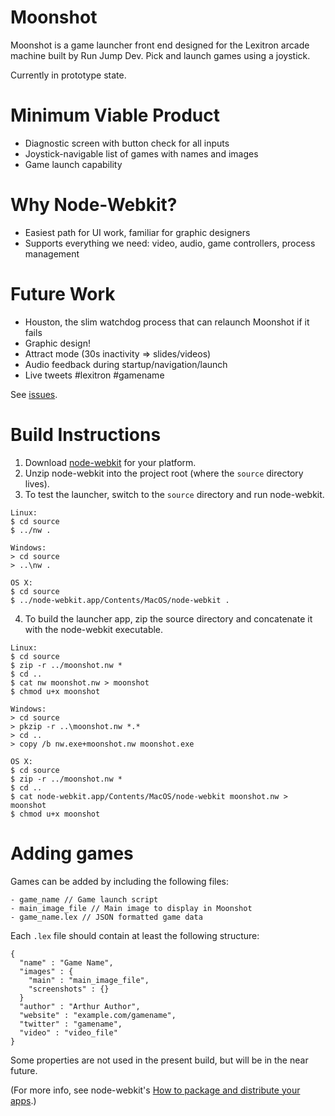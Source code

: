 Moonshot
========

Moonshot is a game launcher front end designed for the Lexitron arcade machine
built by Run Jump Dev. Pick and launch games using a joystick.

Currently in prototype state.

Minimum Viable Product
======================
- Diagnostic screen with button check for all inputs
- Joystick-navigable list of games with names and images
- Game launch capability

Why Node-Webkit?
================
- Easiest path for UI work, familiar for graphic designers
- Supports everything we need: video, audio, game controllers, process management

Future Work
===========
- Houston, the slim watchdog process that can relaunch Moonshot if it fails
- Graphic design!
- Attract mode (30s inactivity => slides/videos)
- Audio feedback during startup/navigation/launch
- Live tweets #lexitron #gamename

See [issues](http://github.com/mildmojo/moonshot/issues).

Build Instructions
==================

1. Download [node-webkit](https://github.com/rogerwang/node-webkit) for your
   platform.
2. Unzip node-webkit into the project root (where the `source` directory lives).
3. To test the launcher, switch to the `source` directory and run node-webkit.

```
Linux: 
$ cd source
$ ../nw .

Windows:
> cd source
> ..\nw .

OS X:
$ cd source
$ ../node-webkit.app/Contents/MacOS/node-webkit .
```

4. To build the launcher app, zip the source directory and concatenate it with
   the node-webkit executable.

```
Linux:
$ cd source
$ zip -r ../moonshot.nw *
$ cd ..
$ cat nw moonshot.nw > moonshot
$ chmod u+x moonshot

Windows:
> cd source
> pkzip -r ..\moonshot.nw *.*
> cd ..
> copy /b nw.exe+moonshot.nw moonshot.exe

OS X:
$ cd source
$ zip -r ../moonshot.nw *
$ cd ..
$ cat node-webkit.app/Contents/MacOS/node-webkit moonshot.nw > moonshot
$ chmod u+x moonshot

```

Adding games
============
Games can be added by including the following files:
```
- game_name // Game launch script
- main_image_file // Main image to display in Moonshot
- game_name.lex // JSON formatted game data
```
Each `.lex` file should contain at least the following structure:
```
{
  "name" : "Game Name",
  "images" : {
    "main" : "main_image_file",
    "screenshots" : {}
  }
  "author" : "Arthur Author",
  "website" : "example.com/gamename",
  "twitter" : "gamename",
  "video" : "video_file"
}
```

Some properties are not used in the present build, but will be in the near future.

(For more info, see node-webkit's [How to package and distribute your apps](https://github.com/rogerwang/node-webkit/wiki/How-to-package-and-distribute-your-apps).)
